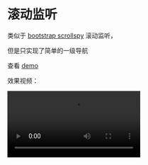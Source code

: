 # 滚动监听

类似于 [bootstrap scrollspy](https://v3.bootcss.com/javascript/#scrollspy) 滚动监听，

但是只实现了简单的一级导航

查看 [demo](https://bmxklyzj.github.io/demo-exercise/2018-06/menu-content-scroll/index.html)

效果视频：

<video src="https://github.com/bmxklYzj/demo-exercise/raw/master/markdownImage/2018/scroll-spy.mp4
">
</video>
